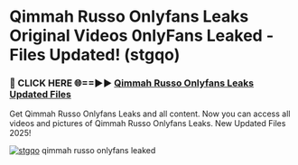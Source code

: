 # Qimmah Russo Onlyfans Leaks Original Videos 0nlyFans Leaked - Files Updated! (stgqo)

<h3>🔴 CLICK HERE 🌐==►► <a href="https://tinyurl.com/2wckxsce" rel="nofollow">Qimmah Russo Onlyfans Leaks Updated Files</a></h3>

Get Qimmah Russo Onlyfans Leaks and all content. Now you can access all videos and pictures of Qimmah Russo Onlyfans Leaks. New Updated Files 2025!

[![stgqo](https://i.imgur.com/AFduVYN.gif)](https://tinyurl.com/2wckxsce)
qimmah russo onlyfans leaked